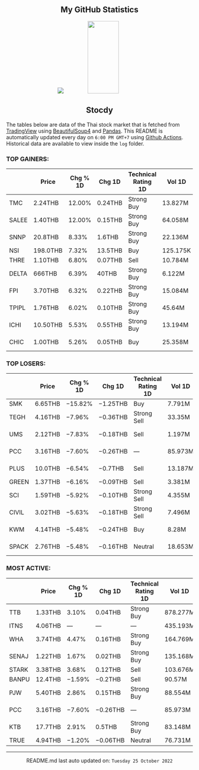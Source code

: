 <div align="center">

## My GitHub Statistics
<img src="https://github-readme-streak-stats.herokuapp.com/?user=nopnopwei&theme=black-ice&hide_border=true&stroke=0000&background=0D1117&ring=FFE573&fire=FF8623&currStreakLabel=FF8623" />
<img width="41%" height="195px" src="https://github-readme-stats.vercel.app/api/top-langs/?username=nopnopwei&layout=compact&hide_border=true&title_color=FEE473&text_color=FFFFFF&bg_color=0d1117" />
    
## Stocdy
<div align="left">

The tables below are data of the Thai stock market that is fetched from [TradingView](https://www.tradingview.com/markets/stocks-thailand/market-movers-all-stocks/) using [BeautifulSoup4](https://www.crummy.com/software/BeautifulSoup/bs4/doc/) and [Pandas](https://pandas.pydata.org). This README is automatically updated every day on `6:00 PM GMT+7` using [Github Actions](https://www.tradingview.com/markets/stocks-thailand/market-movers-all-stocks/). Historical data are available to view inside the `log` folder.
### TOP GAINERS:
|       | Price    | Chg % 1D   | Chg 1D   | Technical Rating 1D   | Vol 1D   | Volume * Price 1D   | Market cap   | P/E (TTM)   | EPS (TTM)   | Sector                 | Sector Chg % 1D   |
|-------|----------|------------|----------|-----------------------|----------|---------------------|--------------|-------------|-------------|------------------------|-------------------|
| TMC   | 2.24THB  | 12.00%     | 0.24THB  | Strong Buy            | 13.827M  | 30.973M             | 917.547MTHB  | —           | −0.03THB    | Producer Manufacturing | −0.46%            |
| SALEE | 1.40THB  | 12.00%     | 0.15THB  | Strong Buy            | 64.058M  | 89.681M             | 1.901BTHB    | 36.98       | 0.03THB     | Producer Manufacturing | −0.46%            |
| SNNP  | 20.8THB  | 8.33%      | 1.6THB   | Strong Buy            | 22.136M  | 460.425M            | 18.432BTHB   | 45.39       | 0.42THB     | Consumer Non-Durables  | +1.31%            |
| NSI   | 198.0THB | 7.32%      | 13.5THB  | Buy                   | 125.175K | 24.785M             | 2.565BTHB    | 20.32       | 9.08THB     | Finance                | +0.17%            |
| THRE  | 1.10THB  | 6.80%      | 0.07THB  | Sell                  | 10.784M  | 11.863M             | 4.341BTHB    | —           | −0.16THB    | Finance                | +0.17%            |
| DELTA | 666THB   | 6.39%      | 40THB    | Strong Buy            | 6.122M   | 4.077B              | 780.861BTHB  | 75.59       | 8.28THB     | Electronic Technology  | +2.29%            |
| FPI   | 3.70THB  | 6.32%      | 0.22THB  | Strong Buy            | 15.084M  | 55.811M             | 5.126BTHB    | 12.30       | 0.28THB     | Producer Manufacturing | −0.46%            |
| TPIPL | 1.76THB  | 6.02%      | 0.10THB  | Strong Buy            | 45.64M   | 80.327M             | 31.75BTHB    | 4.55        | 0.37THB     | Non-Energy Minerals    | +1.17%            |
| ICHI  | 10.50THB | 5.53%      | 0.55THB  | Strong Buy            | 13.194M  | 138.539M            | 12.935BTHB   | 25.00       | 0.40THB     | Consumer Non-Durables  | +1.31%            |
| CHIC  | 1.00THB  | 5.26%      | 0.05THB  | Buy                   | 25.358M  | 25.358M             | —            | —           | —           | Distribution Services  | −0.12%            |
### TOP LOSERS:
|       | Price   | Chg % 1D   | Chg 1D   | Technical Rating 1D   | Vol 1D   | Volume * Price 1D   | Market cap   | P/E (TTM)   | EPS (TTM)   | Sector                 | Sector Chg % 1D   |
|-------|---------|------------|----------|-----------------------|----------|---------------------|--------------|-------------|-------------|------------------------|-------------------|
| SMK   | 6.65THB | −15.82%    | −1.25THB | Buy                   | 7.791M   | 51.812M             | 1.58BTHB     | —           | −185.62THB  | Finance                | +0.17%            |
| TEGH  | 4.16THB | −7.96%     | −0.36THB | Strong Sell           | 33.35M   | 138.735M            | 4.882BTHB    | —           | —           | Producer Manufacturing | −0.46%            |
| UMS   | 2.12THB | −7.83%     | −0.18THB | Sell                  | 1.197M   | 2.538M              | 2.634BTHB    | —           | −0.01THB    | Energy Minerals        | +0.71%            |
| PCC   | 3.16THB | −7.60%     | −0.26THB | —                     | 85.973M  | 271.675M            | —            | —           | —           | Electronic Technology  | +2.29%            |
| PLUS  | 10.0THB | −6.54%     | −0.7THB  | Sell                  | 13.187M  | 131.872M            | 7.169BTHB    | —           | —           | Consumer Non-Durables  | +1.31%            |
| GREEN | 1.37THB | −6.16%     | −0.09THB | Sell                  | 3.381M   | 4.632M              | 1.194BTHB    | —           | −0.03THB    | Utilities              | +0.72%            |
| SCI   | 1.59THB | −5.92%     | −0.10THB | Strong Sell           | 4.355M   | 6.924M              | 1.268BTHB    | —           | −0.12THB    | Producer Manufacturing | −0.46%            |
| CIVIL | 3.02THB | −5.63%     | −0.18THB | Strong Sell           | 7.496M   | 22.638M             | 2.24BTHB     | 14.88       | 0.22THB     | Industrial Services    | −0.65%            |
| KWM   | 4.14THB | −5.48%     | −0.24THB | Buy                   | 8.28M    | 34.278M             | 1.314BTHB    | 39.07       | 0.11THB     | Commercial Services    | +0.67%            |
| SPACK | 2.76THB | −5.48%     | −0.16THB | Neutral               | 18.653M  | 51.482M             | 1.382BTHB    | 24.85       | 0.13THB     | Producer Manufacturing | −0.46%            |
### MOST ACTIVE:
|       | Price   | Chg % 1D   | Chg 1D   | Technical Rating 1D   | Vol 1D   | Volume * Price 1D   | Market cap   | P/E (TTM)   | EPS (TTM)   | Sector                | Sector Chg % 1D   |
|-------|---------|------------|----------|-----------------------|----------|---------------------|--------------|-------------|-------------|-----------------------|-------------------|
| TTB   | 1.33THB | 3.10%      | 0.04THB  | Strong Buy            | 878.277M | 1.168B              | 124.644BTHB  | 9.54        | 0.14THB     | Finance               | +0.17%            |
| ITNS  | 4.06THB | —          | —        | —                     | 435.193M | 1.767B              | —            | —           | —           | —                     | -                 |
| WHA   | 3.74THB | 4.47%      | 0.16THB  | Strong Buy            | 164.769M | 616.237M            | 53.51BTHB    | 17.04       | 0.21THB     | Transportation        | +0.20%            |
| SENAJ | 1.22THB | 1.67%      | 0.02THB  | Strong Buy            | 135.168M | 164.905M            | 5.04BTHB     | —           | −0.09THB    | Finance               | +0.17%            |
| STARK | 3.38THB | 3.68%      | 0.12THB  | Sell                  | 103.676M | 350.425M            | 38.815BTHB   | 12.60       | 0.26THB     | Finance               | +0.17%            |
| BANPU | 12.4THB | −1.59%     | −0.2THB  | Sell                  | 90.57M   | 1.123B              | 85.253BTHB   | 3.33        | 4.50THB     | Energy Minerals       | +0.71%            |
| PJW   | 5.40THB | 2.86%      | 0.15THB  | Strong Buy            | 88.554M  | 478.192M            | 3.165BTHB    | 25.29       | 0.22THB     | Process Industries    | +0.78%            |
| PCC   | 3.16THB | −7.60%     | −0.26THB | —                     | 85.973M  | 271.675M            | —            | —           | —           | Electronic Technology | +2.29%            |
| KTB   | 17.7THB | 2.91%      | 0.5THB   | Strong Buy            | 83.148M  | 1.472B              | 240.947BTHB  | —           | 2.18THB     | Finance               | +0.17%            |
| TRUE  | 4.94THB | −1.20%     | −0.06THB | Neutral               | 76.731M  | 379.052M            | 166.721BTHB  | —           | −0.09THB    | Communications        | −1.00%            |
<hr>
<div align="center">

README.md last auto updated on: `Tuesday 25 October 2022`
<br>
</div>
    